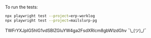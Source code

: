To run the tests:
```bash
npx playwright test --project=erp-worklog
npx playwright test --project=mailslurp-pg
```

TWFrYXJpIG5hIG1vdSBlZGluYW4ga2FsdXRlcm8gbWlzdGhv
¯\\\_(ツ)\_/¯
